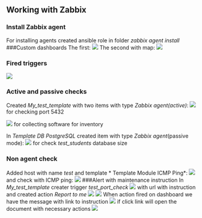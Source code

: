 ## Working with Zabbix
### Install Zabbix agent
For installing agents created ansible role in folder *zabbix agent install*
###Custom dashboards
The first:
![](images/dashboard1.png) 
The second with map:
![](images/dashboard2.png)
### Fired triggers
![](images/triggers.png)

### Active and passive checks
Created *My_test_template* with two items with type *Zabbix agent(active)*:
![](images/active_1.png)
for checking port 5432

![](images/active_2.png)
for collecting software for inventory

In *Template DB PostgreSQL* created item with type *Zabbix agent*(passive mode):
![](images/passive.png)
for check *test_students* database size
### Non agent check
Added host with name *test* and template *	Template Module ICMP Ping*:
![](images/hosts.png)
and check with ICMP ping:
![](images/icmp_ping.png)
###Alert with maintenance instruction
In *My_test_template* creater trigger *test_port_check*
![](images/trigger.png)
with url with instruction and created  action *Report to me*
![](images/action_1.png)
![](images/action_2.png)
When action fired on dashboard we have the message with link to instruction
![](images/instruction.png)
if click link will open the document with necessary actions
![](images/google_doc.png)
